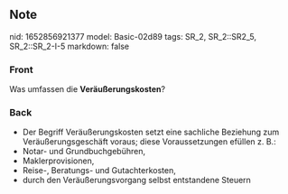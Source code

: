 ## Note
nid: 1652856921377
model: Basic-02d89
tags: SR_2, SR_2::SR2_5, SR_2::SR_2-I-5
markdown: false

### Front
Was umfassen die <b>Veräußerungskosten</b>?

### Back
<ul>
  <li>Der Begriff Veräußerungskosten setzt eine sachliche Beziehung
  zum Veräußerungsgeschäft voraus; diese Voraussetzungen efüllen z.
  B.:
  <li>Notar- und Grundbuchgebühren,
  <li>Maklerprovisionen,
  <li>Reise-, Beratungs- und Gutachterkosten,
  <li>durch den Veräußerungsvorgang selbst entstandene Steuern
</ul>
